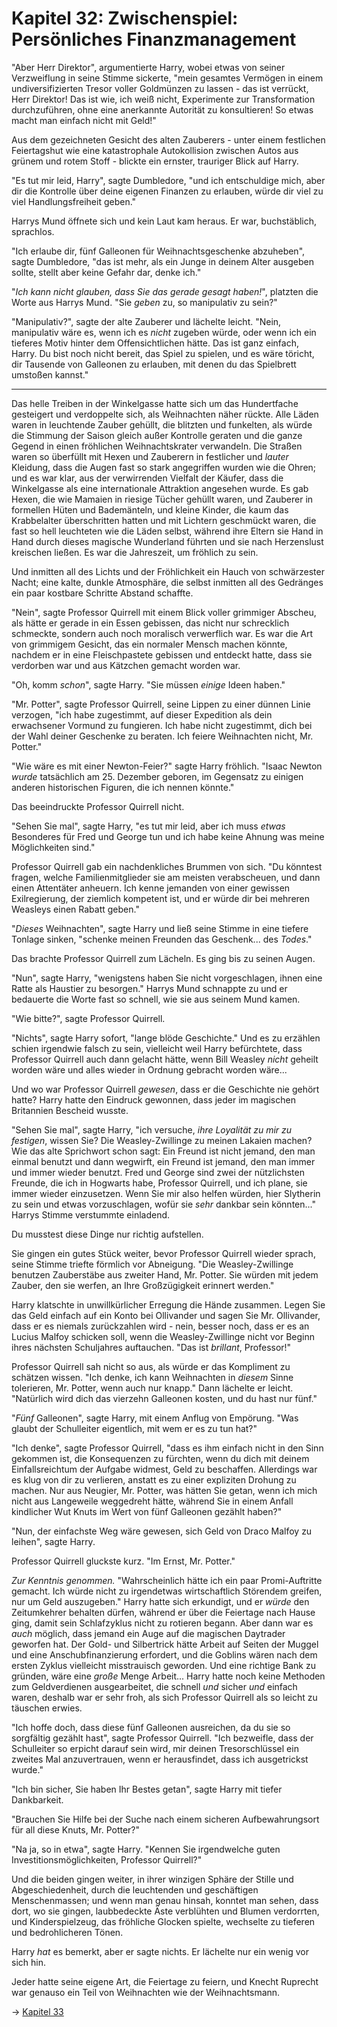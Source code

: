 # Kapitel 32: Zwischenspiel: Persönliches Finanzmanagement

"Aber Herr Direktor", argumentierte Harry, wobei etwas von seiner Verzweiflung in seine Stimme sickerte, "mein gesamtes Vermögen in einem undiversifizierten Tresor voller Goldmünzen zu lassen - das ist verrückt, Herr Direktor! Das ist wie, ich weiß nicht, Experimente zur Transformation durchzuführen, ohne eine anerkannte Autorität zu konsultieren! So etwas macht man einfach nicht mit Geld!"

Aus dem gezeichneten Gesicht des alten Zauberers - unter einem festlichen Feiertagshut wie eine katastrophale Autokollision zwischen Autos aus grünem und rotem Stoff - blickte ein ernster, trauriger Blick auf Harry.

"Es tut mir leid, Harry", sagte Dumbledore, "und ich entschuldige mich, aber dir die Kontrolle über deine eigenen Finanzen zu erlauben, würde dir viel zu viel Handlungsfreiheit geben."

Harrys Mund öffnete sich und kein Laut kam heraus. Er war, buchstäblich, sprachlos.

"Ich erlaube dir, fünf Galleonen für Weihnachtsgeschenke abzuheben", sagte Dumbledore, "das ist mehr, als ein Junge in deinem Alter ausgeben sollte, stellt aber keine Gefahr dar, denke ich."

"_Ich kann nicht glauben, dass Sie das gerade gesagt haben!_", platzten die Worte aus Harrys Mund. "Sie _geben_ zu, so manipulativ zu sein?"

"Manipulativ?", sagte der alte Zauberer und lächelte leicht. "Nein, manipulativ wäre es, wenn ich es _nicht_ zugeben würde, oder wenn ich ein tieferes Motiv hinter dem Offensichtlichen hätte. Das ist ganz einfach, Harry. Du bist noch nicht bereit, das Spiel zu spielen, und es wäre töricht, dir Tausende von Galleonen zu erlauben, mit denen du das Spielbrett umstoßen kannst."

* * *

Das helle Treiben in der Winkelgasse hatte sich um das Hundertfache gesteigert und verdoppelte sich, als Weihnachten näher rückte. Alle Läden waren in leuchtende Zauber gehüllt, die blitzten und funkelten, als würde die Stimmung der Saison gleich außer Kontrolle geraten und die ganze Gegend in einen fröhlichen Weihnachtskrater verwandeln. Die Straßen waren so überfüllt mit Hexen und Zauberern in festlicher und _lauter_ Kleidung, dass die Augen fast so stark angegriffen wurden wie die Ohren; und es war klar, aus der verwirrenden Vielfalt der Käufer, dass die Winkelgasse als eine internationale Attraktion angesehen wurde. Es gab Hexen, die wie Mamaien in riesige Tücher gehüllt waren, und Zauberer in formellen Hüten und Bademänteln, und kleine Kinder, die kaum das Krabbelalter überschritten hatten und mit Lichtern geschmückt waren, die fast so hell leuchteten wie die Läden selbst, während ihre Eltern sie Hand in Hand durch dieses magische Wunderland führten und sie nach Herzenslust kreischen ließen. Es war die Jahreszeit, um fröhlich zu sein.

Und inmitten all des Lichts und der Fröhlichkeit ein Hauch von schwärzester Nacht; eine kalte, dunkle Atmosphäre, die selbst inmitten all des Gedränges ein paar kostbare Schritte Abstand schaffte.

"Nein", sagte Professor Quirrell mit einem Blick voller grimmiger Abscheu, als hätte er gerade in ein Essen gebissen, das nicht nur schrecklich schmeckte, sondern auch noch moralisch verwerflich war. Es war die Art von grimmigem Gesicht, das ein normaler Mensch machen könnte, nachdem er in eine Fleischpastete gebissen und entdeckt hatte, dass sie verdorben war und aus Kätzchen gemacht worden war.

"Oh, komm _schon_", sagte Harry. "Sie müssen _einige_ Ideen haben."

"Mr. Potter", sagte Professor Quirrell, seine Lippen zu einer dünnen Linie verzogen, "ich habe zugestimmt, auf dieser Expedition als dein erwachsener Vormund zu fungieren. Ich habe nicht zugestimmt, dich bei der Wahl deiner Geschenke zu beraten. Ich feiere Weihnachten nicht, Mr. Potter."

"Wie wäre es mit einer Newton-Feier?" sagte Harry fröhlich. "Isaac Newton _wurde_ tatsächlich am 25. Dezember geboren, im Gegensatz zu einigen anderen historischen Figuren, die ich nennen könnte."

Das beeindruckte Professor Quirrell nicht.

"Sehen Sie mal", sagte Harry, "es tut mir leid, aber ich muss _etwas_ Besonderes für Fred und George tun und ich habe keine Ahnung was meine Möglichkeiten sind."

Professor Quirrell gab ein nachdenkliches Brummen von sich. "Du könntest fragen, welche Familienmitglieder sie am meisten verabscheuen, und dann einen Attentäter anheuern. Ich kenne jemanden von einer gewissen Exilregierung, der ziemlich kompetent ist, und er würde dir bei mehreren Weasleys einen Rabatt geben."

"_Dieses_ Weihnachten", sagte Harry und ließ seine Stimme in eine tiefere Tonlage sinken, "schenke meinen Freunden das Geschenk... des _Todes_."

Das brachte Professor Quirrell zum Lächeln. Es ging bis zu seinen Augen.

"Nun", sagte Harry, "wenigstens haben Sie nicht vorgeschlagen, ihnen eine Ratte als Haustier zu besorgen." Harrys Mund schnappte zu und er bedauerte die Worte fast so schnell, wie sie aus seinem Mund kamen.

"Wie bitte?", sagte Professor Quirrell.

"Nichts", sagte Harry sofort, "lange blöde Geschichte." Und es zu erzählen schien irgendwie falsch zu sein, vielleicht weil Harry befürchtete, dass Professor Quirrell auch dann gelacht hätte, wenn Bill Weasley _nicht_ geheilt worden wäre und alles wieder in Ordnung gebracht worden wäre...

Und wo war Professor Quirrell _gewesen_, dass er die Geschichte nie gehört hatte? Harry hatte den Eindruck gewonnen, dass jeder im magischen Britannien Bescheid wusste.

"Sehen Sie mal", sagte Harry, "ich versuche, _ihre Loyalität zu mir zu festigen_, wissen Sie? Die Weasley-Zwillinge zu meinen Lakaien machen? Wie das alte Sprichwort schon sagt: Ein Freund ist nicht jemand, den man einmal benutzt und dann wegwirft, ein Freund ist jemand, den man immer und immer wieder benutzt. Fred und George sind zwei der nützlichsten Freunde, die ich in Hogwarts habe, Professor Quirrell, und ich plane, sie immer wieder einzusetzen. Wenn Sie mir also helfen würden, hier Slytherin zu sein und etwas vorzuschlagen, wofür sie _sehr_ dankbar sein könnten..." Harrys Stimme verstummte einladend.

Du musstest diese Dinge nur richtig aufstellen.

Sie gingen ein gutes Stück weiter, bevor Professor Quirrell wieder sprach, seine Stimme triefte förmlich vor Abneigung. "Die Weasley-Zwillinge benutzen Zauberstäbe aus zweiter Hand, Mr. Potter. Sie würden mit jedem Zauber, den sie werfen, an Ihre Großzügigkeit erinnert werden."

Harry klatschte in unwillkürlicher Erregung die Hände zusammen. Legen Sie das Geld einfach auf ein Konto bei Ollivander und sagen Sie Mr. Ollivander, dass er es niemals zurückzahlen wird - nein, besser noch, dass er es an Lucius Malfoy schicken soll, wenn die Weasley-Zwillinge nicht vor Beginn ihres nächsten Schuljahres auftauchen. "Das ist _brillant_, Professor!"

Professor Quirrell sah nicht so aus, als würde er das Kompliment zu schätzen wissen. "Ich denke, ich kann Weihnachten in _diesem_ Sinne tolerieren, Mr. Potter, wenn auch nur knapp." Dann lächelte er leicht. "Natürlich wird dich das vierzehn Galleonen kosten, und du hast nur fünf."

"_Fünf_ Galleonen", sagte Harry, mit einem Anflug von Empörung. "Was glaubt der Schulleiter eigentlich, mit wem er es zu tun hat?"

"Ich denke", sagte Professor Quirrell, "dass es ihm einfach nicht in den Sinn gekommen ist, die Konsequenzen zu fürchten, wenn du dich mit deinem Einfallsreichtum der Aufgabe widmest, Geld zu beschaffen. Allerdings war es klug von dir zu verlieren, anstatt es zu einer expliziten Drohung zu machen. Nur aus Neugier, Mr. Potter, was hätten Sie getan, wenn ich mich nicht aus Langeweile weggedreht hätte, während Sie in einem Anfall kindlicher Wut Knuts im Wert von fünf Galleonen gezählt haben?"

"Nun, der einfachste Weg wäre gewesen, sich Geld von Draco Malfoy zu leihen", sagte Harry.

Professor Quirrell gluckste kurz. "Im Ernst, Mr. Potter."

_Zur Kenntnis genommen._ "Wahrscheinlich hätte ich ein paar Promi-Auftritte gemacht. Ich würde nicht zu irgendetwas wirtschaftlich Störendem greifen, nur um Geld auszugeben." Harry hatte sich erkundigt, und er _würde_ den Zeitumkehrer behalten dürfen, während er über die Feiertage nach Hause ging, damit sein Schlafzyklus nicht zu rotieren begann. Aber dann war es _auch_ möglich, dass jemand ein Auge auf die magischen Daytrader geworfen hat. Der Gold- und Silbertrick hätte Arbeit auf Seiten der Muggel und eine Anschubfinanzierung erfordert, und die Goblins wären nach dem ersten Zyklus vielleicht misstrauisch geworden. Und eine richtige Bank zu gründen, wäre eine _große_ Menge Arbeit... Harry hatte noch keine Methoden zum Geldverdienen ausgearbeitet, die schnell _und_ sicher _und_ einfach waren, deshalb war er sehr froh, als sich Professor Quirrell als so leicht zu täuschen erwies.

"Ich hoffe doch, dass diese fünf Galleonen ausreichen, da du sie so sorgfältig gezählt hast", sagte Professor Quirrell. "Ich bezweifle, dass der Schulleiter so erpicht darauf sein wird, mir deinen Tresorschlüssel ein zweites Mal anzuvertrauen, wenn er herausfindet, dass ich ausgetrickst wurde."

"Ich bin sicher, Sie haben Ihr Bestes getan", sagte Harry mit tiefer Dankbarkeit.

"Brauchen Sie Hilfe bei der Suche nach einem sicheren Aufbewahrungsort für all diese Knuts, Mr. Potter?"

"Na ja, so in etwa", sagte Harry. "Kennen Sie irgendwelche guten Investitionsmöglichkeiten, Professor Quirrell?"

Und die beiden gingen weiter, in ihrer winzigen Sphäre der Stille und Abgeschiedenheit, durch die leuchtenden und geschäftigen Menschenmassen; und wenn man genau hinsah, konntet man sehen, dass dort, wo sie gingen, laubbedeckte Äste verblühten und Blumen verdorrten, und Kinderspielzeug, das fröhliche Glocken spielte, wechselte zu tieferen und bedrohlicheren Tönen.

Harry _hat_ es bemerkt, aber er sagte nichts. Er lächelte nur ein wenig vor sich hin.

Jeder hatte seine eigene Art, die Feiertage zu feiern, und Knecht Ruprecht war genauso ein Teil von Weihnachten wie der Weihnachtsmann.

→ [Kapitel 33](Kapitel-33.md)

